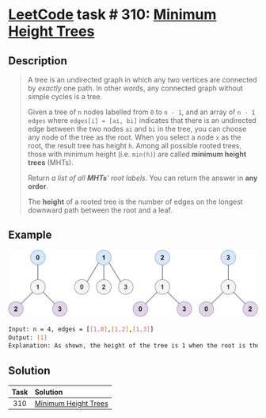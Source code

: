 # [LeetCode][leetcode] task # 310: [Minimum Height Trees][task]

Description
-----------

> A tree is an undirected graph in which any two vertices are connected by _exactly_ one path.
> In other words, any connected graph without simple cycles is a tree.
> 
> Given a tree of `n` nodes labelled from `0` to `n - 1`,
> and an array of `n - 1` `edges` where `edges[i] = [ai, bi]` indicates that
> there is an undirected edge between the two nodes `ai` and `bi` in the tree,
> you can choose any node of the tree as the root.
> When you select a node `x` as the root, the result tree has height `h`.
> Among all possible rooted trees, those with minimum height (i.e. `min(h)`)
> are called **minimum height trees** (MHTs).
> 
> Return _a list of all **MHTs**' root labels_. You can return the answer in **any order**.
> 
> The **height** of a rooted tree is the number of edges on the longest downward path between the root and a leaf.

Example
-------

![graph.png](image/graph.png)

```sh
Input: n = 4, edges = [[1,0],[1,2],[1,3]]
Output: [1]
Explanation: As shown, the height of the tree is 1 when the root is the node with label 1 which is the only MHT.
```

Solution
--------

| Task | Solution                         |
|:----:|:---------------------------------|
| 310  | [Minimum Height Trees][solution] |


[leetcode]: <http://leetcode.com/>
[task]: <https://leetcode.com/problems/minimum-height-trees/>
[solution]: <https://github.com/wellaxis/witalis-jkit/blob/main/module/tasks/src/main/java/com/witalis/jkit/tasks/core/task/leetcode/h4/p310/option/Practice.java>
